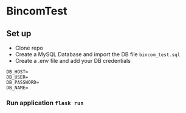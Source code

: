 # BincomTest

## Set up
- Clone repo
- Create a MySQL Database and import the DB file ```bincom_test.sql```
- Create a .env file and add your DB credentials
```commandline
DB_HOST=
DB_USER=
DB_PASSWORD=
DB_NAME=
```
### Run application ```flask run```